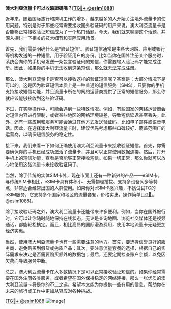**澳大利亞流量卡可以收驗證碼嗎？[[TG💪+ @esim1088](https://t.me/s/esim1088)]**

近年来，随着国际旅行和跨境工作的增多，越来越多的人开始关注境外流量卡的使用问题。特别是对于那些经常需要接收国外验证码的用户来说，澳大利亞流量卡是否能够正常接收验证短信成为了一个热门话题。今天，我们就来聊聊这个话题，并深入探讨一下相关的技术细节和实际应用场景。

首先，我们需要明确什么是“验证短信”。验证短信通常是由各大网站、应用或银行等机构发送的一种短信，用于验证用户的身份。比如当你在国外注册某个服务时，系统会向你的手机号发送一条包含验证码的短信，你需要输入验证码才能完成注册。因此，如果你的手机无法收到这条短信，那么就无法完成注册。

那么，澳大利亞流量卡是否可以接收这样的验证短信呢？答案是：大部分情况下是可以的。这是因为验证短信本质上是一种普通的短信服务（SMS），只要你的手机支持接收短信功能，并且流量卡所在的网络运营商提供了正常的短信服务，那么你就应该能够接收到这些验证码。

不过，在实际操作中，可能会遇到一些特殊情况。例如，有些国家的网络运营商会对短信内容进行限制，或者某些地区的网络环境较差，导致短信延迟甚至丢失。此外，还有一些应用和服务可能会通过其他方式发送验证码，比如电子邮件或语音电话。因此，在选择澳大利亞流量卡时，建议优先考虑那些口碑较好、覆盖范围广的运营商，以确保短信服务的稳定性。

接下来，我们来看一下如何正确使用澳大利亞流量卡来接收验证短信。首先，你需要确保你的手机已经成功激活了流量卡，并且可以正常使用数据连接。然后，打开手机上的短信功能，查看是否能够正常接收短信。如果一切正常，那么你就可以放心地使用这张流量卡来接收验证码了。

当然，除了传统的实体SIM卡外，现在市面上还有一种新兴的产品——eSIM卡。与传统SIM卡相比，eSIM卡具有体积小、无需物理插拔、支持多设备同步等特点，非常适合经常出国的人群使用。如果你对eSIM卡感兴趣，不妨试试TG的eSIM服务，它支持多个国家和地区的流量套餐，价格实惠，操作简单[[TG💪+ @esim1088](https://t.me/s/esim1088)]。

除了接收验证码之外，澳大利亞流量卡还能带来许多便利。例如，当你在国外旅行时，它可以让你随时随地保持在线状态，无论是查询地图、浏览社交媒体还是视频通话，都能轻松搞定。而且，相比高昂的国际漫游费用，使用本地流量卡无疑更加经济实惠。

当然，使用澳大利亞流量卡也有一些需要注意的地方。首先，要选择信誉良好的服务商，避免购买到假货或劣质产品；其次，要注意流量套餐的选择，根据自己的实际需求来决定是否需要购买额外的数据包；最后，还要定期检查账户余额，以免因欠费而导致服务中断。

总之，澳大利亞流量卡在大多数情况下是可以正常接收验证短信的。如果你经常需要在国外注册各类服务，或者希望在国外保持稳定的网络连接，那么一张优质的澳大利亞流量卡将是你的不二之选。希望本文能为你提供一些有用的信息，帮助你在未来的旅行或工作中更加从容应对各种挑战。

[[TG💪+ @esim1088](https://t.me/s/esim1088) ![Image](https://i.postimg.cc/4NQfJmqS/Snipaste-2025-05-13-00-14-12.png)]